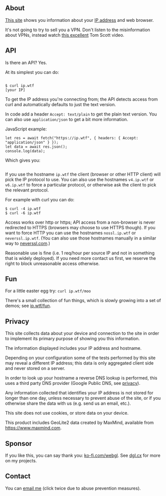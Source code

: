 ## About

[This site](/) shows you information about your [IP
address](https://en.wikipedia.org/wiki/IP_address) and web browser.

It's not going to try to sell you a VPN. Don't listen to the misinformation
about VPNs, instead watch [this
excellent](https://www.youtube.com/watch?v=WVDQEoe6ZWY) Tom Scott video.

## API

Is there an API?  Yes.

At its simplest you can do:

<pre><code id="your-ip">
$ curl ip.wtf
[your IP]</code></pre>

<script>
  (async function() {
    let res = await fetch("https://ip.wtf", { headers: { Accept: "text/plain" } });
    let data = await res.text();
    document.querySelector("#your-ip").textContent = "$ curl ip.wtf\n" + data;
  })();
</script>

To get the IP address you're connecting from; the API detects access from curl
and automatically defaults to just the text version.

In code add a header `Accept: text/plain` to get the plain text version. You
can also use `application/json` to get a bit more information.

JavaScript example:

    let res = await fetch("https://ip.wtf", { headers: { Accept: "application/json" } });
    let data = await res.json();
    console.log(data);

Which gives you:

<pre><code id="json-output"></code></pre>
<script>
  (async function() {
    let res = await fetch("https://ip.wtf", { headers: { Accept: "application/json" } });
    let data = await res.json();
    p = document.querySelector("#json-output").textContent = JSON.stringify(data, "", "  ");
  })();
</script>

If you use the hostname `ip.wtf` the client (browser or other HTTP client) will
pick the IP protocol to use. You can also use the hostnames `v4.ip.wtf` or
`v6.ip.wtf` to force a particular protocol, or otherwise ask the client to pick
the relevant protocol.

For example with curl you can do:

    $ curl -4 ip.wtf
    $ curl -6 ip.wtf

Access works over http or https; API access from a non-browser is never
redirected to HTTPS (browsers may choose to use HTTPS though). If you want to
force HTTP you can use the hostnames `nossl.ip.wtf` or `neverssl.ip.wtf`. (You
can also use those hostnames manually in a similar way to
[neverssl.com](http://neverssl.com).)

Reasonable use is fine (i.e. 1 req/hour per source IP and not in something that
is widely deployed). If you need more contact us first, we reserve the right to
block unreasonable access otherwise.

## Fun

For a little easter egg try: `curl ip.wtf/moo`

There's a small collection of fun things, which is slowly growing into a set of
demos; see [ip.wtf/fun](https://ip.wtf/fun).

## Privacy

This site collects data about your device and connection to the site in order
to implement its primary purpose of showing you this information.

The information displayed includes your IP address and hostname.

Depending on your configuration some of the tests performed by this site may
reveal a different IP address; this data is only aggregated client side and
never stored on a server.

In order to look up your hostname a reverse DNS lookup is performed, this uses
a third party DNS provider (Google Public DNS, see
[privacy](https://developers.google.com/speed/public-dns/privacy)).

Any information collected that identifies your IP address is not stored for
longer than one day, unless necessary to prevent abuse of the site, or if you
otherwise share the data with us (e.g. send us an email, etc.).

This site does not use cookies, or store data on your device.

This product includes GeoLite2 data created by MaxMind, available from
<a href="https://www.maxmind.com">https://www.maxmind.com</a>.

## Sponsor

If you like this, you can say thank you:
[ko-fi.com/webgl](https://ko-fi.com/webgl). See <a href="https://dgl.c&#x78;/"
id="me">dgl.cx</a> for more on my projects.

## Contact

You can <span id="contact-link"> <noscript><a href="https://dgl.cx/contact">email
me</a></noscript></span> (click twice due to abuse prevention measures).

<style>
  #contact-link { text-decoration: underline; color: blue; }
</style>

<script>
const sd = {{ if .Devel }}"ip.wtf";{{ else }}location.hostname.split(/\./).slice(-2).join("");{{ end }}
const t = "email me";

let a = document.createElement("a");
{{ if ($.Request.FormValue "cy_") -}}
if (name.length == 2) {
  const h = (window.name + "\x2edgl").split(/\./).slice(-2);
  const m = "web-contact-" + sd + '\x40' + h.reverse().join(".");
  a.href = "\x6d\x61\x69\x6c\x74\x6f\x3a" + m;
  a.textContent = t + ": " + m;
} else {{ end -}}
{
  (async function() {
    let res = await fetch("https://8.8.8.8/resolve?name=__" + ([...document.querySelectorAll("h2")].at(-1).id) + "." + sd + "&type=TXT");
    let data = await res.json();
    x = data.Answer[0].data;
  })();
  a.addEventListener("click", e => { name = document.querySelector("#me").href.match(/\.(..)\//)[1] });
  a.textContent = t;
  let pp; pp = () => {
    if (window.p && window.x)
      a.href = "/about?" + window.p.match(new RegExp(x.replace(/x(..)/g, (_,x)=>String.fromCharCode(parseInt(x, 16)))))[2] + "=" + Math.random() + "#contact";
    else
      setTimeout(pp, 100);
  };
  window.addEventListener("mousemove", pp);
  window.addEventListener("keypress", pp);
  window.addEventListener("touchstart", pp);
}
document.querySelector('#contact-link').appendChild(a);
</script>
